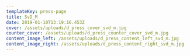 ```yaml
---
templateKey: press-page
title: SvD_M
date: 2019-01-10T13:19:16.453Z
cover: /assets/uploads/d_press_cover_svd_m.jpg
counter_cover: /assets/uploads/d_press_counter_cover_svd_m.jpg
content_image_left: /assets/uploads/d_press_content_left_svd_m.jpg
content_image_right: /assets/uploads/d_press_content_right_svd_m.jpg
---
```


